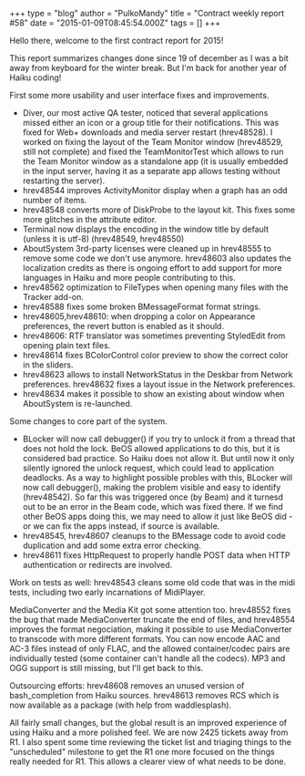 +++
type = "blog"
author = "PulkoMandy"
title = "Contract weekly report #58"
date = "2015-01-09T08:45:54.000Z"
tags = []
+++

Hello there, welcome to the first contract report for 2015!

This report summarizes changes done since 19 of december as I was a bit away from keyboard for the winter break. But I'm back for another year of Haiku coding!

<!--more-->

First some more usability and user interface fixes and improvements.
<ul>
<li>Diver, our most active QA tester, noticed that several applications missed either an icon or a group title for their notifications. This was fixed for Web+ downloads and media server restart (hrev48528). I worked on fixing the layout of the Team Monitor window (hrev48529, still not complete) and fixed the TeamMonitorTest which allows to run the Team Monitor window as a standalone app (it is usually embedded in the input server, having it as a separate app allows testing without restarting the server).
<li>hrev48544 improves ActivityMonitor display when a graph has an odd number of items.
<li>hrev48548 converts more of DiskProbe to the layout kit. This fixes some more glitches in the attribute editor.
<li>Terminal now displays the encoding in the window title by default (unless it is utf-8) (hrev48549, hrev48550)
<li>AboutSystem 3rd-party licenses were cleaned up in hrev48555 to remove some code we don't use anymore. hrev48603 also updates the localization credits as there is ongoing effort to add support for more languages in Haiku and more people contributing to this.
<li>hrev48562 optimization to FileTypes when opening many files with the Tracker add-on.
<li>hrev48588 fixes some broken BMessageFormat format strings.
<li>hrev48605,hrev48610: when dropping a color on Appearance preferences, the revert button is enabled as it should.
<li>hrev48606: RTF translator was sometimes preventing StyledEdit from opening plain text files.
<li>hrev48614 fixes BColorControl color preview to show the correct color in the sliders.
<li>hrev48623 allows to install NetworkStatus in the Deskbar from Network preferences. hrev48632 fixes a layout issue in the Network preferences.
<li>hrev48634 makes it possible to show an existing about window when AboutSystem is re-launched.
</ul>

Some changes to core part of the system.
<ul>
<li>BLocker will now call debugger() if you try to unlock it from a thread that does not hold the lock. BeOS allowed applications to do this, but it is considered bad practice. So Haiku does not allow it. But until now it only silently ignored the unlock request, which could lead to application deadlocks. As a way to highlight possible probles with this, BLocker will now call debugger(), making the problem visible and easy to identify (hrev48542). So far this was triggered once (by Beam) and it turnesd out to be an error in the Beam code, which was fixed there. If we find other BeOS apps doing this, we may need to allow it just like BeOS did - or we can fix the apps instead, if source is available.
<li>hrev48545, hrev48607 cleanups to the BMessage code to avoid code duplication and add some extra error checking.
<li>hrev48611 fixes HttpRequest to properly handle POST data when HTTP authentication or redirects are involved.
</ul>

Work on tests as well: hrev48543 cleans some old code that was in the midi tests, including two early incarnations of MidiPlayer.

MediaConverter and the Media Kit got some attention too. hrev48552 fixes the bug that made MediaConverter truncate the end of files, and hrev48554 improves the format negociation, making it possible to use MediaConverter to transcode with more different formats. You can now encode AAC and AC-3 files instead of only FLAC, and the allowed container/codec pairs are individually tested (some container can't handle all the codecs). MP3 and OGG support is still missing, but I'll get back to this.

Outsourcing efforts: hrev48608 removes an unused version of bash_completion from Haiku sources. hrev48613 removes RCS which is now available as a package (with help from waddlesplash).

All fairly small changes, but the global result is an improved experience of using Haiku and a more polished feel. We are now 2425 tickets away from R1. I also spent some time reviewing the ticket list and triaging things to the "unscheduled" milestone to get the R1 one more focused on the things really needed for R1. This allows a clearer view of what needs to be done.